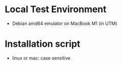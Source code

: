 
# Local Test Environment
- Debian amd64 emulator on MacBook M1 (in UTM)

# Installation script
- linux or mac: case sensitive



